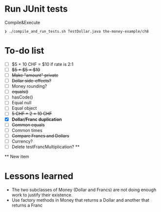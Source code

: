 # Run JUnit tests
Compile&Execute
```
❯ ./compile_and_run_tests.sh TestDollar.java the-money-example/ch8
```

# To-do list
- [ ] $5 + 10 CHF = $10 if rate is 2:1
- [ ] ~~$5 + $5 = $10~~
- [ ] ~~Make "amount" private~~
- [ ] ~~Dollar side-effects?~~
- [ ] Money rounding?
- [ ] ~~equals()~~ 
- [ ] hasCode() 
- [ ] Equal null
- [ ] Equal object
- [ ] ~~5 CHF * 2 = 10 CHF~~
- [x] **Dollar/Franc duplication**
- [ ] ~~Common equals~~
- [ ] Common times
- [ ] ~~Compare Francs and Dollars~~
- [ ] Currency? 
- [ ] Delete testFrancMultiplication? **

** New item

# Lessons learned
- The two subclasses of Money (Dollar and Francs) are not doing enough work to justify their existence.
- Use factory methods in Money that returns a Dollar and another that returns a Franc


